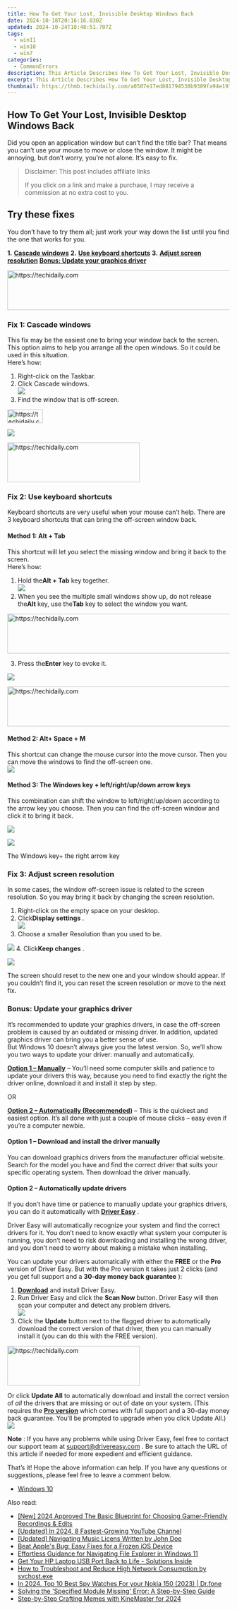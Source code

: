 ```yaml
---
title: How To Get Your Lost, Invisible Desktop Windows Back
date: 2024-10-18T20:16:16.030Z
updated: 2024-10-24T18:48:51.707Z
tags:
  - win11
  - win10
  - win7
categories:
  - CommonErrors
description: This Article Describes How To Get Your Lost, Invisible Desktop Windows Back
excerpt: This Article Describes How To Get Your Lost, Invisible Desktop Windows Back
thumbnail: https://thmb.techidaily.com/a0507e17ed881794538b9389fa94e191219e441e589bdee2dcef8997d622851b.png
---
```


## How To Get Your Lost, Invisible Desktop Windows Back

Did you open an application window but can’t find the title bar? That means you can’t use your mouse to move or close the window. It might be annoying, but don’t worry, you’re not alone. It’s easy to fix.

>  Disclaimer: This post includes affiliate links
>
>  If you click on a link and make a purchase, I may receive a commission at no extra cost to you.
>

## Try these fixes

 You don’t have to try them all; just work your way down the list until you find the one that works for you.

**1.** [**Cascade windows**](https://tools.techidaily.com/drivereasy/download/)
 **2.** [**Use keyboard shortcuts**](https://tools.techidaily.com/drivereasy/download/)
 **3.** [**Adjust screen resolution**](https://tools.techidaily.com/drivereasy/download/) [**Bonus: Update your graphics driver**](https://tools.techidaily.com/drivereasy/download/)

<!-- affiliate ads begin -->
<a href="https://aligracehair.sjv.io/c/5597632/2047351/19272" target="_top" id="2047351">
  <img src="//a.impactradius-go.com/display-ad/19272-2047351" border="0" alt="https://techidaily.com" width="728" height="90"/>
</a>
<img height="0" width="0" src="https://aligracehair.sjv.io/i/5597632/2047351/19272" style="position:absolute;visibility:hidden;" border="0" />
<!-- affiliate ads end -->

### Fix 1: Cascade windows

 This fix may be the easiest one to bring your window back to the screen. This option aims to help you arrange all the open windows. So it could be used in this situation.  
 Here’s how:

1. Right-click on the Taskbar.
2. Click Cascade windows.  
![](https://images.drivereasy.com/wp-content/uploads/2019/10/cascade.jpg)
3. Find the window that is off-screen.  

<!-- affiliate ads begin -->
<a href="https://25home.pxf.io/c/5597632/2148634/16836" target="_top" id="2148634">
  <img src="//a.impactradius-go.com/display-ad/16836-2148634" border="0" alt="https://techidaily.com" width="80" height="31"/>
</a>
<img height="0" width="0" src="https://25home.pxf.io/i/5597632/2148634/16836" style="position:absolute;visibility:hidden;" border="0" />
<!-- affiliate ads end -->

![](https://images.drivereasy.com/wp-content/uploads/2019/10/window.jpg)

<!-- affiliate ads begin -->
<a href="https://aligracehair.sjv.io/c/5597632/1925544/19272" target="_top" id="1925544">
  <img src="//a.impactradius-go.com/display-ad/19272-1925544" border="0" alt="https://techidaily.com" width="300" height="90"/>
</a>
<img height="0" width="0" src="https://aligracehair.sjv.io/i/5597632/1925544/19272" style="position:absolute;visibility:hidden;" border="0" />
<!-- affiliate ads end -->

### Fix 2: Use keyboard shortcuts

 Keyboard shortcuts are very useful when your mouse can’t help. There are 3 keyboard shortcuts that can bring the off-screen window back.

#### Method 1: Alt + Tab

 This shortcut will let you select the missing window and bring it back to the screen.  
 Here’s how:

1. Hold the**Alt + Tab** key together.  
![](https://images.drivereasy.com/wp-content/uploads/2019/10/select-missing-window.jpg)
2. When you see the multiple small windows show up, do not release the**Alt** key, use the**Tab** key to select the window you want.

<!-- affiliate ads begin -->
<a href="https://appsumo.8odi.net/c/5597632/2111981/7443" target="_top" id="2111981">
  <img src="//a.impactradius-go.com/display-ad/7443-2111981" border="0" alt="https://techidaily.com" width="728" height="90"/>
</a>
<img height="0" width="0" src="https://appsumo.8odi.net/i/5597632/2111981/7443" style="position:absolute;visibility:hidden;" border="0" />
<!-- affiliate ads end -->

3. Press the**Enter** key to evoke it.

![](https://images.drivereasy.com/wp-content/uploads/2019/10/tab-3.gif)

<!-- affiliate ads begin -->
<a href="https://appsumo.8odi.net/c/5597632/2118314/7443" target="_top" id="2118314">
  <img src="//a.impactradius-go.com/display-ad/7443-2118314" border="0" alt="https://techidaily.com" width="728" height="90"/>
</a>
<img height="0" width="0" src="https://appsumo.8odi.net/i/5597632/2118314/7443" style="position:absolute;visibility:hidden;" border="0" />
<!-- affiliate ads end -->

#### Method 2: Alt+ Space + M

 This shortcut can change the mouse cursor into the move cursor. Then you can move the windows to find the off-screen one.  
![](https://images.drivereasy.com/wp-content/uploads/2019/10/move-cursor.jpg)

#### Method 3: The Windows key + left/right/up/down arrow keys

 This combination can shift the window to left/right/up/down according to the arrow key you choose. Then you can find the off-screen window and click it to bring it back.

![](https://images.drivereasy.com/wp-content/uploads/2019/10/window-move-1-1024x242.jpg)

![](https://images.drivereasy.com/wp-content/uploads/2019/10/snap-1024x640.jpg)

The Windows key+ the right arrow key

### Fix 3: Adjust screen resolution

 In some cases, the window off-screen issue is related to the screen resolution. So you may bring it back by changing the screen resolution.

1. Right-click on the empty space on your desktop.
2. Click**Display settings** .  
![](https://images.drivereasy.com/wp-content/uploads/2019/10/display.jpg)
3. Choose a smaller Resolution than you used to be.  

![](https://images.drivereasy.com/wp-content/uploads/2019/10/scale.jpg)
4. Click**Keep changes** .  

![](https://images.drivereasy.com/wp-content/uploads/2019/10/change.jpg)

 The screen should reset to the new one and your window should appear. If you couldn’t find it, you can reset the screen resolution or move to the next fix.

### Bonus: Update your graphics driver

 It’s recommended to update your graphics drivers, in case the off-screen problem is caused by an outdated or missing driver. In addition, updated graphics driver can bring you a better sense of use.  
 But Windows 10 doesn’t always give you the latest version. So, we’ll show you two ways to update your driver: manually and automatically.

**[Option 1 – Manually](https://tools.techidaily.com/drivereasy/download/)**  – You’ll need some computer skills and patience to update your drivers this way, because you need to find exactly the right the driver online, download it and install it step by step.

OR

**[Option 2 – Automatically (Recommended)](https://www.drivereasy.com/knowledge/solved-how-to-move-a-window-that-is-off-screen/#op2)**  – This is the quickest and easiest option. It’s all done with just a couple of mouse clicks – easy even if you’re a computer newbie.

#### **Option 1 –** **Download and install the driver manually**

 You can download graphics drivers from the manufacturer official website. Search for the model you have and find the correct driver that suits your specific operating system. Then download the driver manually.

#### **Option 2 – Automatically update drivers**

 If you don’t have time or patience to manually update your graphics drivers, you can do it automatically with **[Driver Easy](https://tools.techidaily.com/drivereasy/download/)**  .

 Driver Easy will automatically recognize your system and find the correct drivers for it. You don’t need to know exactly what system your computer is running, you don’t need to risk downloading and installing the wrong driver, and you don’t need to worry about making a mistake when installing.

 You can update your drivers automatically with either the **FREE** or the **Pro** version of Driver Easy. But with the Pro version it takes just 2 clicks (and you get full support and a **30-day money back guarantee** ):

1. **[Download](https://tools.techidaily.com/drivereasy/download/)**  and install Driver Easy.
2. Run Driver Easy and click the **Scan Now** button. Driver Easy will then scan your computer and detect any problem drivers.  
![](https://images.drivereasy.com/wp-content/uploads/2019/08/NVIDIA-18.jpg)
3. Click the **Update**  button next to the flagged driver to automatically download the correct version of that driver, then you can manually install it (you can do this with the FREE version).  

<!-- affiliate ads begin -->
<a href="https://aligracehair.sjv.io/c/5597632/1885928/19272" target="_top" id="1885928">
  <img src="//a.impactradius-go.com/display-ad/19272-1885928" border="0" alt="https://techidaily.com" width="300" height="90"/>
</a>
<img height="0" width="0" src="https://aligracehair.sjv.io/i/5597632/1885928/19272" style="position:absolute;visibility:hidden;" border="0" />
<!-- affiliate ads end -->

 Or click **Update All** to automatically download and install the correct version of _all_ the drivers that are missing or out of date on your system. (This requires the **[Pro version](https://tools.techidaily.com/drivereasy/download/)**  which comes with full support and a 30-day money back guarantee. You’ll be prompted to upgrade when you click Update All.)  
![](https://images.drivereasy.com/wp-content/uploads/2019/08/NVIDIA-Geoforce.jpg)

**Note** : If you have any problems while using Driver Easy, feel free to contact our support team at [support@drivereasy.com](https://tools.techidaily.com/drivereasy/download/) .
 Be sure to attach the URL of this article if needed for more expedient and efficient guidance.

 That’s it! Hope the above information can help. If you have any questions or suggestions, please feel free to leave a comment below.

* [Windows 10](https://tools.techidaily.com/drivereasy/download/)

<ins class="adsbygoogle"
     style="display:block"
     data-ad-format="autorelaxed"
     data-ad-client="ca-pub-7571918770474297"
     data-ad-slot="1223367746"></ins>

<ins class="adsbygoogle"
     style="display:block"
     data-ad-client="ca-pub-7571918770474297"
     data-ad-slot="8358498916"
     data-ad-format="auto"
     data-full-width-responsive="true"></ins>

<span class="atpl-alsoreadstyle">Also read:</span>
<div><ul>
<li><a href="https://on-screen-recording.techidaily.com/new-2024-approved-the-basic-blueprint-for-choosing-gamer-friendly-recordings-and-edits/"><u>[New] 2024 Approved The Basic Blueprint for Choosing Gamer-Friendly Recordings & Edits</u></a></li>
<li><a href="https://eaxpv-info.techidaily.com/updated-in-2024-8-fastest-growing-youtube-channel/"><u>[Updated] In 2024, 8 Fastest-Growing YouTube Channel</u></a></li>
<li><a href="https://instagram-video-recordings.techidaily.com/updated-navigating-music-licens-written-by-john-doe/"><u>[Updated] Navigating Music Licens Written by John Doe</u></a></li>
<li><a href="https://fox-that.techidaily.com/beat-apples-bug-easy-fixes-for-a-frozen-ios-device/"><u>Beat Apple's Bug: Easy Fixes for a Frozen iOS Device</u></a></li>
<li><a href="https://common-error.techidaily.com/effortless-guidance-for-navigating-file-explorer-in-windows-11/"><u>Effortless Guidance for Navigating File Explorer in Windows 11</u></a></li>
<li><a href="https://common-error.techidaily.com/get-your-hp-laptop-usb-port-back-to-life-solutions-inside/"><u>Get Your HP Laptop USB Port Back to Life - Solutions Inside</u></a></li>
<li><a href="https://common-error.techidaily.com/how-to-troubleshoot-and-reduce-high-network-consumption-by-svchostexe/"><u>How to Troubleshoot and Reduce High Network Consumption by svchost.exe</u></a></li>
<li><a href="https://android-location-track.techidaily.com/in-2024-top-10-best-spy-watches-for-your-nokia-150-2023-drfone-by-drfone-virtual-android/"><u>In 2024, Top 10 Best Spy Watches For your Nokia 150 (2023) | Dr.fone</u></a></li>
<li><a href="https://common-error.techidaily.com/solving-the-specified-module-missing-error-a-step-by-step-guide/"><u>Solving the 'Specified Module Missing' Error: A Step-by-Step Guide</u></a></li>
<li><a href="https://fox-glue.techidaily.com/step-by-step-crafting-memes-with-kinemaster-for-2024/"><u>Step-by-Step Crafting Memes with KineMaster for 2024</u></a></li>
</ul></div>

